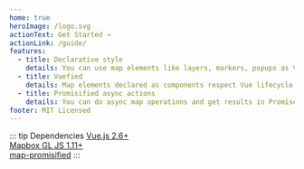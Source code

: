 ```yaml
---
home: true
heroImage: /logo.svg
actionText: Get Started →
actionLink: /guide/
features:
  - title: Declarative style
    details: You can use map elements like layers, markers, popups as Vue components and control them via synchronized props
  - title: Vuefied
    details: Map elements declared as components respect Vue lifecycle, emit map events like Vue events and can be used in OOP-style
  - title: Promisified async actions
    details: You can do async map operations and get results in Promise without messing with map events and figuring out what action cause it
footer: MIT Licensed
---
```


::: tip Dependencies
[Vue.js 2.6+](https://github.com/vuejs/vue)  
[Mapbox GL JS 1.11+](https://github.com/mapbox/mapbox-gl-js)  
[map-promisified](https://github.com/soal/map-promisified)
:::

